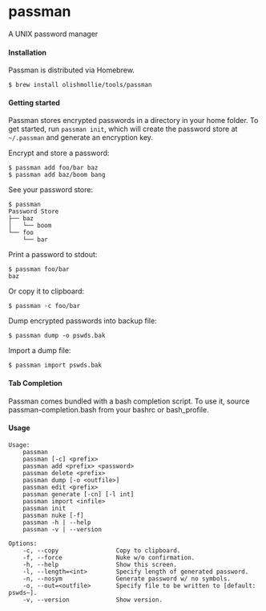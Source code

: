 # passman
A UNIX password manager

#### Installation
Passman is distributed via Homebrew.
```
$ brew install olishmollie/tools/passman
```

#### Getting started
Passman stores encrypted passwords in a directory in your home folder. To get started, run `passman init`, which will create the password store at `~/.passman` and generate an encryption key. 

Encrypt and store a password:
```
$ passman add foo/bar baz
$ passman add baz/boom bang
```
See your password store:
```
$ passman
Password Store
├── baz
│   └── boom
└── foo
    └── bar
```
Print a password to stdout:
```
$ passman foo/bar
baz
```
Or copy it to clipboard:
```
$ passman -c foo/bar
```
Dump encrypted passwords into backup file:
```
$ passman dump -o pswds.bak
```
Import a dump file:
```
$ passman import pswds.bak
```

#### Tab Completion
Passman comes bundled with a bash completion script. To use it, source passman-completion.bash from your bashrc or bash_profile.

#### Usage
```
Usage:
	passman
	passman [-c] <prefix>
	passman add <prefix> <password>
	passman delete <prefix>
	passman dump [-o <outfile>]
	passman edit <prefix>
	passman generate [-cn] [-l int]
	passman import <infile>
	passman init
	passman nuke [-f]
	passman -h | --help
	passman -v | --version

Options:
	-c, --copy                Copy to clipboard. 	  
	-f, --force               Nuke w/o confirmation.
	-h, --help                Show this screen.
	-l, --length=<int>        Specify length of generated password.
	-n, --nosym               Generate password w/ no symbols.
	-o, --out=<outfile>       Specify file to be written to [default: pswds~].
	-v, --version             Show version.
```